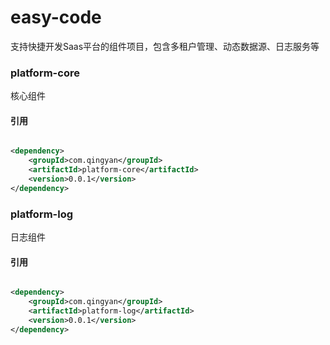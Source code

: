 # easy-code

支持快捷开发Saas平台的组件项目，包含多租户管理、动态数据源、日志服务等

### platform-core

核心组件

#### 引用

```xml

<dependency>
    <groupId>com.qingyan</groupId>
    <artifactId>platform-core</artifactId>
    <version>0.0.1</version>
</dependency>
```

### platform-log

日志组件

#### 引用

```xml

<dependency>
    <groupId>com.qingyan</groupId>
    <artifactId>platform-log</artifactId>
    <version>0.0.1</version>
</dependency>
```
